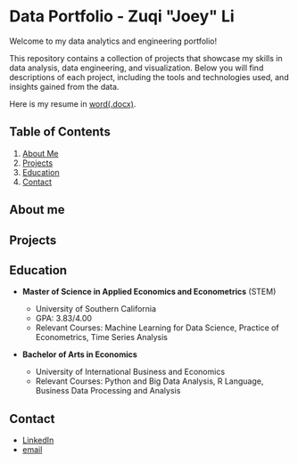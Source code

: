 # Data Portfolio - Zuqi "Joey" Li
Welcome to my data analytics and engineering portfolio! 

This repository contains a collection of projects that showcase my skills in data analysis, data engineering, and visualization. Below you will find descriptions of each project, including the tools and technologies used, and insights gained from the data.

Here is my resume in [word(.docx)](https://docs.google.com/document/d/1DsOqg6beAR_hQLgs7WSKLES9_zKYB-ni/edit?usp=sharing&ouid=113185360269513178950&rtpof=true&sd=true).

## Table of Contents
1. [About Me](#about-me)
2. [Projects](#projects)
3. [Education](#education)
4. [Contact](#contact)


## About me

## Projects

## Education
- **Master of Science in Applied Economics and Econometrics** (STEM)
  - University of Southern California
  - GPA: 3.83/4.00
  - Relevant Courses:  Machine Learning for Data Science, Practice of Econometrics, Time Series Analysis

- **Bachelor of Arts in Economics**
  - University of International Business and Economics
  - Relevant Courses: Python and Big Data Analysis, R Language, Business Data Processing and Analysis

## Contact
- [LinkedIn](https://www.linkedin.com/in/zuqili-joey/)
- [email](zuqili@gmail.com)
